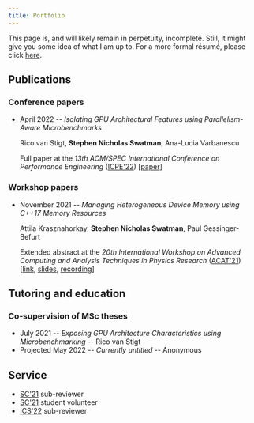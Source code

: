 ```yaml
---
title: Portfolio
---
```


This page is, and will likely remain in perpetuity, incomplete. Still, it might
give you some idea of what I am up to. For a more formal résumé, please click
[here](/files/resume.pdf).

## Publications

<!-- ### Journal papers -->

### Conference papers

* April 2022 -- *Isolating GPU Architectural Features using Parallelism-Aware
  Microbenchmarks*

  Rico van Stigt, **Stephen Nicholas Swatman**, Ana-Lucia Varbanescu

  Full paper at the *13th ACM/SPEC International Conference on Performance
  Engineering* ([ICPE'22][icpe22-home]) [[paper][icpe22-paper]]

### Workshop papers

* November 2021 -- *Managing Heterogeneous Device Memory using C++17 Memory
  Resources*

  Attila Krasznahorkay, **Stephen Nicholas Swatman**, Paul Gessinger-Befurt

  Extended abstract at the *20th International Workshop on Advanced Computing
  and Analysis Techniques in Physics Research* ([ACAT'21][acat21-home])
  [[link][acat21-link], [slides][acat21-slid], [recording][acat21-reco]]

## Tutoring and education

### Co-supervision of MSc theses

* July 2021 -- *Exposing GPU Architecture Characteristics using Microbenchmarking* -- Rico van Stigt
* Projected May 2022 -- *Currently untitled* -- Anonymous

## Service

* [SC'21][sc21-home] sub-reviewer
* [SC'21][sc21-home] student volunteer
* [ICS'22][ics22-home] sub-reviewer

<!-- ## Software -->

[acat21-home]: <https://indico.cern.ch/event/855454/>
[acat21-link]: <https://indico.cern.ch/event/855454/contributions/4605054/>
[acat21-slid]: <https://indico.cern.ch/event/855454/contributions/4605054/attachments/2354634/4018126/vecmem_ACAT_2021_slides.pdf>
[acat21-reco]: <https://videos.cern.ch/record/2295011>
[icpe22-home]: <https://icpe2022.spec.org/>
[sc21-home]: <https://sc21.supercomputing.org/>
[ics22-home]: <https://ics2022.github.io/>
[icpe22-paper]: <https://dl.acm.org/doi/10.1145/3489525.3511673>
